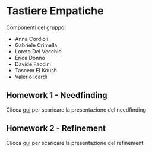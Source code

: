 # Tastiere Empatiche

Componenti del gruppo:
- Anna Cordioli
- Gabriele Crimella
- Loreto Del Vecchio
- Erica Donno
- Davide Faccini
- Tasnem El Koush
- Valerio Icardi

## Homework 1 - Needfinding
Clicca [qui](https://gabrielecrimella.github.io/HCI_project/C1/H1-Needfinding.pdf) per scaricare la presentazione del needfinding

## Homework 2 - Refinement
Clicca [qui](https://gabrielecrimella.github.io/HCI_project/C2/HW2-Refinement.pdf) per scaricare la presentazione del refinement